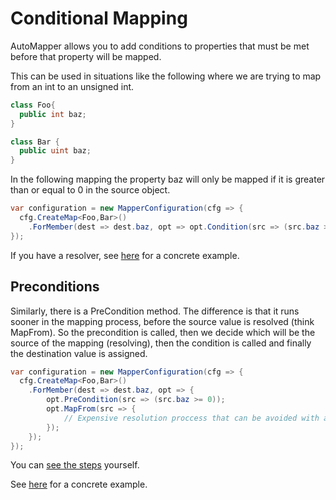 # Conditional Mapping

AutoMapper allows you to add conditions to properties that must be met before that property will be mapped.

This can be used in situations like the following where we are trying to map from an int to an unsigned int.
```c#
class Foo{
  public int baz;
}

class Bar {
  public uint baz;
}
```

In the following mapping the property baz will only be mapped if it is greater than or equal to 0 in the source object.

```c#
var configuration = new MapperConfiguration(cfg => {
  cfg.CreateMap<Foo,Bar>()
    .ForMember(dest => dest.baz, opt => opt.Condition(src => (src.baz >= 0)));
});
```
If you have a resolver, see [here](Custom-value-resolvers.html#resolvers-and-conditions) for a concrete example.
  
## Preconditions

Similarly, there is a PreCondition method. The difference is that it runs sooner in the mapping process, before the source value is resolved (think MapFrom). So the precondition is called, then we decide which will be the source of the mapping (resolving), then the condition is called and finally the destination value is assigned.

```c#
var configuration = new MapperConfiguration(cfg => {
  cfg.CreateMap<Foo,Bar>()
    .ForMember(dest => dest.baz, opt => {
        opt.PreCondition(src => (src.baz >= 0));
        opt.MapFrom(src => {
            // Expensive resolution proccess that can be avoided with a PreCondition
        });
    });
});
```

You can [see the steps](Understanding-your-mapping.html) yourself.

See [here](Custom-value-resolvers.html#resolvers-and-conditions) for a concrete example.
